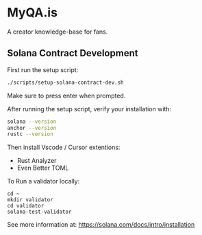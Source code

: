 # MyQA.is

A creator knowledge-base for fans.

## Solana Contract Development

First run the setup script:

```sh
./scripts/setup-solana-contract-dev.sh
```

Make sure to press enter when prompted.

After running the setup script, verify your installation with:

```bash
solana --version
anchor --version
rustc --version
```

Then install Vscode / Cursor extentions:

- Rust Analyzer
- Even Better TOML

To Run a validator locally:

```
cd ~
mkdir validator
cd validator
solana-test-validator
```

See more information at: https://solana.com/docs/intro/installation
